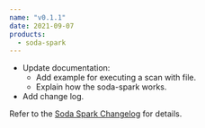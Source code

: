```yaml
---
name: "v0.1.1"
date: 2021-09-07
products:
  - soda-spark
---
```


* Update documentation:
  * Add example for executing a scan with file.
  * Explain how the soda-spark works.
* Add change log.


Refer to the <a href="https://github.com/sodadata/soda-spark/blob/main/CHANGELOG.md" target="_blank">Soda Spark Changelog</a> for details.